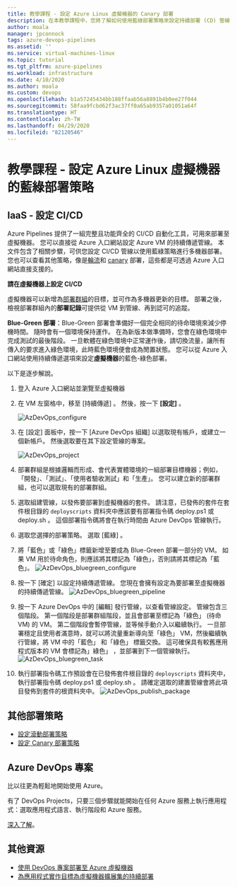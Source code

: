 ```yaml
---
title: 教學課程 - 設定 Azure Linux 虛擬機器的 Canary 部署
description: 在本教學課程中，您將了解如何使用藍綠部署策略來設定持續部署 (CD) 管線，進而更新 Azure 虛擬機器群組
author: moala
manager: jpconnock
tags: azure-devops-pipelines
ms.assetid: ''
ms.service: virtual-machines-linux
ms.topic: tutorial
ms.tgt_pltfrm: azure-pipelines
ms.workload: infrastructure
ms.date: 4/10/2020
ms.author: moala
ms.custom: devops
ms.openlocfilehash: b1a57245434bb188ffaab56a8891b4b0ee27f044
ms.sourcegitcommit: 58faa9fcbd62f3ac37ff0a65ab9357a01051a64f
ms.translationtype: HT
ms.contentlocale: zh-TW
ms.lasthandoff: 04/29/2020
ms.locfileid: "82120546"
---
```

# <a name="tutorial---configure-blue-green-deployment-strategy-for-azure-linux-virtual-machines"></a>教學課程 - 設定 Azure Linux 虛擬機器的藍綠部署策略


## <a name="iaas---configure-cicd"></a>IaaS - 設定 CI/CD 
Azure Pipelines 提供了一組完整且功能齊全的 CI/CD 自動化工具，可用來部署至虛擬機器。 您可以直接從 Azure 入口網站設定 Azure VM 的持續傳遞管線。 本文件包含了相關步驟，可供您設定 CI/CD 管線以使用藍綠策略進行多機器部署。 您也可以查看其他策略，像是[輪流](https://aka.ms/AA7jlh8)和 [canary](https://aka.ms/AA7jdrz) 部署，這些都是可透過 Azure 入口網站直接支援的。 

 
 **請在虛擬機器上設定 CI/CD**

虛擬機器可以新增為[部署群組](https://docs.microsoft.com/azure/devops/pipelines/release/deployment-groups)的目標，並可作為多機器更新的目標。 部署之後，檢視部署群組內的**部署記錄**可提供從 VM 到管線、再到認可的追蹤。 
 
  
**Blue-Green 部署**：Blue-Green 部署會準備好一個完全相同的待命環境來減少停機時間。 隨時會有一個環境保持運作。 在為新版本做準備時，您會在綠色環境中完成測試的最後階段。 一旦軟體在綠色環境中正常運作後，請切換流量，讓所有傳入的要求進入綠色環境，此時藍色環境便會成為閒置狀態。
您可以從 Azure 入口網站使用持續傳遞選項來設定**虛擬機器**的藍色-綠色部署。 

以下是逐步解說。

1. 登入 Azure 入口網站並瀏覽至虛擬機器 
2. 在 VM 左窗格中，移至 [持續傳遞]  。 然後，按一下 **[設定]** 。 

   ![AzDevOps_configure](media/tutorial-devops-azure-pipelines-classic/azure-devops-configure.png) 
3. 在 [設定] 面板中，按一下 [Azure DevOps 組織]  以選取現有帳戶，或建立一個新帳戶。 然後選取要在其下設定管線的專案。  


   ![AzDevOps_project](media/tutorial-devops-azure-pipelines-classic/azure-devops-rolling.png) 
4. 部署群組是根據邏輯而形成、會代表實體環境的一組部署目標機器；例如，「開發」、「測試」、「使用者驗收測試」和「生產」。 您可以建立新的部署群組，也可以選取現有的部署群組。 
5. 選取組建管線，以發佈要部署到虛擬機器的套件。 請注意，已發佈的套件在套件根目錄的 `deployscripts` 資料夾中應該要有部署指令碼 deploy.ps1  或 deploy.sh  。 這個部署指令碼將會在執行時間由 Azure DevOps 管線執行。
6. 選取您選擇的部署策略。 選取 [藍綠]  。
7. 將「藍色」或「綠色」標籤新增至要成為 Blue-Green 部署一部分的 VM。 如果 VM 用於待命角色，則應該將其標記為「綠色」，否則請將其標記為「藍色」。
![AzDevOps_bluegreen_configure](media/tutorial-devops-azure-pipelines-classic/azure-devops-blue-green-configure.png)

8. 按一下 [確定]  以設定持續傳遞管線。 您現在會擁有設定為要部署至虛擬機器的持續傳遞管線。
![AzDevOps_bluegreen_pipeline](media/tutorial-devops-azure-pipelines-classic/azure-devops-blue-green-pipeline.png)


9. 按一下 Azure DevOps 中的 [編輯]  發行管線，以查看管線設定。 管線包含三個階段。 第一個階段是部署群組階段，並且會部署至標記為「綠色」  (待命 VM) 的 VM。 第二個階段會暫停管線，並等候手動介入以繼續執行。 一旦部署穩定且使用者滿意時，就可以將流量重新導向至「綠色」  VM，然後繼續執行管線，將 VM 中的「藍色」  和「綠色」  標籤交換。 這可確保具有較舊應用程式版本的 VM 會標記為」綠色」  ，並部署到下一個管線執行。
![AzDevOps_bluegreen_task](media/tutorial-devops-azure-pipelines-classic/azure-devops-blue-green-tasks.png)


10. 執行部署指令碼工作預設會在已發佈套件根目錄的 `deployscripts` 資料夾中，執行部署指令碼 deploy.ps1  或 deploy.sh  。 請確定選取的建置管線會將此項目發佈到套件的根資料夾中。
![AzDevOps_publish_package](media/tutorial-deployment-strategy/package.png)




## <a name="other-deployment-strategies"></a>其他部署策略
- [設定滾動部署策略](https://aka.ms/AA7jlh8)
- [設定 Canary 部署策略](https://aka.ms/AA7jdrz)

## <a name="azure-devops-project"></a>Azure DevOps 專案 
比以往更為輕鬆地開始使用 Azure。
 
有了 DevOps Projects，只要三個步驟就能開始在任何 Azure 服務上執行應用程式：選取應用程式語言、執行階段和 Azure 服務。
 
[深入了解](https://azure.microsoft.com/features/devops-projects/ )。
 
## <a name="additional-resources"></a>其他資源 
- [使用 DevOps 專案部署至 Azure 虛擬機器](https://docs.microsoft.com/azure/devops-project/azure-devops-project-vms)
- [為應用程式實作目標為虛擬機器擴展集的持續部署](https://docs.microsoft.com/azure/devops/pipelines/apps/cd/azure/deploy-azure-scaleset)
